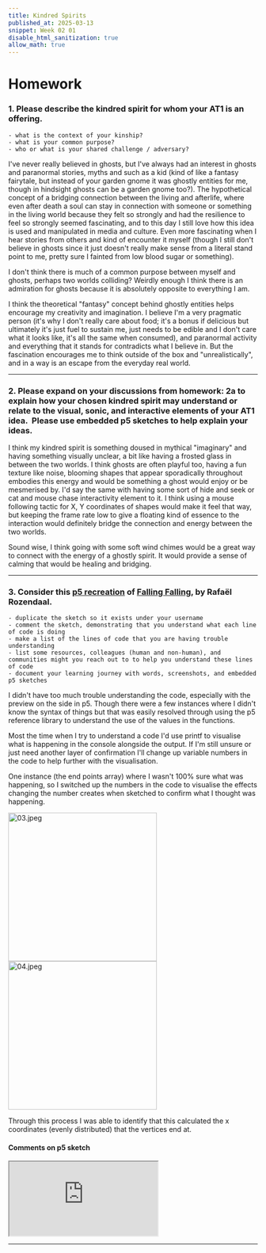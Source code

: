 ```yaml
---
title: Kindred Spirits
published_at: 2025-03-13
snippet: Week 02 01
disable_html_sanitization: true
allow_math: true
---
```


# Homework

### 1. Please describe the kindred spirit for whom your AT1 is an offering.

    - what is the context of your kinship?
    - what is your common purpose?
    - who or what is your shared challenge / adversary?

I've never really believed in ghosts, but I've always had an interest in ghosts and paranormal stories, myths and such as a kid (kind of like a fantasy fairytale, but instead of your garden gnome it was ghostly entities for me, though in hindsight ghosts can be a garden gnome too?). The hypothetical concept of a bridging connection between the living and afterlife, where even after death a soul can stay in connection with someone or something in the living world because they felt so strongly and had the resilience to feel so strongly seemed fascinating, and to this day I still love how this idea is used and manipulated in media and culture. Even more fascinating when I hear stories from others and kind of encounter it myself (though I still don't believe in ghosts since it just doesn't really make sense from a literal stand point to me, pretty sure I fainted from low blood sugar or something).

I don't think there is much of a common purpose between myself and ghosts, perhaps two worlds colliding? Weirdly enough I think there is an admiration for ghosts because it is absolutely opposite to everything I am.

I think the theoretical "fantasy" concept behind ghostly entities helps encourage my creativity and imagination. I believe I'm a very pragmatic person (it's why I don't really care about food; it's a bonus if delicious but ultimately it's just fuel to sustain me, just needs to be edible and I don't care what it looks like, it's all the same when consumed), and paranormal activity and everything that it stands for contradicts what I believe in. But the fascination encourages me to think outside of the box and "unrealistically", and in a way is an escape from the everyday real world.

---

### 2. Please expand on your discussions from homework: 2a to explain how your chosen kindred spirit may understand or relate to the visual, sonic, and interactive elements of your AT1 idea.  Please use embedded p5 sketches to help explain your ideas.

I think my kindred spirit is something doused in mythical "imaginary" and having something visually unclear, a bit like having a frosted glass in between the two worlds. I think ghosts are often playful too, having a fun texture like noise, blooming shapes that appear sporadically throughout embodies this energy and would be something a ghost would enjoy or be mesmerised by. I'd say the same with having some sort of hide and seek or cat and mouse chase interactivity element to it. I think using a mouse following tactic for X, Y coordinates of shapes would make it feel that way, but keeping the frame rate low to give a floating kind of essence to the interaction would definitely bridge the connection and energy between the two worlds.

Sound wise, I think going with some soft wind chimes would be a great way to connect with the energy of a ghostly spirit. It would provide a sense of calming that would be healing and bridging.

---

### 3. Consider this [p5 recreation](https://editor.p5js.org/capogreco/sketches/9yDsxLFYZ) of [Falling Falling](https://www.fallingfalling.com/), by Rafaël Rozendaal.

    - duplicate the sketch so it exists under your username
    - comment the sketch, demonstrating that you understand what each line of code is doing
    - make a list of the lines of code that you are having trouble understanding
    - list some resources, colleagues (human and non-human), and communities might you reach out to to help you understand these lines of code
    - document your learning journey with words, screenshots, and embedded p5 sketches

I didn't have too much trouble understanding the code, especially with the preview on the side in p5. Though there were a few instances where I didn't know the syntax of things but that was easily resolved through using the p5 reference library to understand the use of the values in the functions.

Most the time when I try to understand a code I'd use printf to visualise what is happening in the console alongside the output. If I'm still unsure or just need another layer of confirmation I'll change up variable numbers in the code to help further with the visualisation.

One instance (the end points array) where I wasn't 100% sure what was happening, so I switched up the numbers in the code to visualise the effects changing the number creates when sketched to confirm what I thought was happening.

<img src="/W02/03.jpeg" alt="03.jpeg" width="300"/>
<img src="/W02/04.jpeg" alt="04.jpeg" width="300"/>

Through this process I was able to identify that this calculated the x coordinates (evenly distributed) that the vertices end at.

#### Comments on p5 sketch

<iframe id="falling_falling" src="https://editor.p5js.org/sams4m/sketches/svKiSBReB"></iframe>

<script type="module">

    const iframe  = document.getElementById (`falling_falling`)
    iframe.width  = iframe.parentNode.scrollWidth
    iframe.height = iframe.width * 9 / 16 + 42

</script>

---
